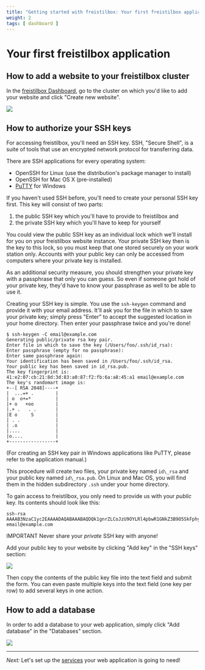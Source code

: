```yaml
---
title: "Getting started with freistilbox: Your first freistilbox application"
weight: 2
tags: [ dashboard ]
---
```


# Your first freistilbox application

## How to add a website to your freistilbox cluster

In the [freistilbox Dashboard](/dashboard/), go to the cluster on which you'd
like to add your website and click "Create new website".

![](/images/dashboard_create_website.png)

<!-- TODO: Complete section -->

## How to authorize your SSH keys

For accessing freistilbox, you'll need an SSH key. SSH, "Secure Shell", is a
suite of tools that use an encrypted network protocol for transferring data. 

There are SSH applications for every operating system:

* OpenSSH for Linux (use the distribution's package manager to install)
* OpenSSH for Mac OS X (pre-installed)
* [PuTTY](http://www.chiark.greenend.org.uk/~sgtatham/putty/) for Windows

If you haven't used SSH before, you'll need to create your personal SSH key
first. This key will consist of two parts:

1. the public SSH key which you'll have to provide to freistilbox and
1. the private SSH key which you'll have to keep for yourself

You could view the public SSH key as an individual lock which we'll install for
you on your freistilbox website instance. Your private SSH key then is the key
to this lock, so you must keep that one stored securely on your work station
only. Accounts with your public key can only be accessed from computers where
your private key is installed.

As an additional security measure, you should strengthen your private key with a
passphrase that only you can guess. So even if someone got hold of your private
key, they'd have to know your passphrase as well to be able to use it.

Creating your SSH key is simple. You use the `ssh-keygen` command and provide it
with your email address. It'll ask you for the file in which to save your
private key; simply press "Enter" to accept the suggested location in your home
directory. Then enter your passphrase twice and you're done!

```text
$ ssh-keygen -C email@example.com
Generating public/private rsa key pair.
Enter file in which to save the key (/Users/foo/.ssh/id_rsa):
Enter passphrase (empty for no passphrase):
Enter same passphrase again:
Your identification has been saved in /Users/foo/.ssh/id_rsa.
Your public key has been saved in id_rsa.pub.
The key fingerprint is:
41:e2:07:cb:21:8d:3d:83:a0:87:f2:fb:6a:a8:45:a1 email@example.com
The key's randomart image is:
+--[ RSA 2048]----+
|  ...=+ .        |
| o  o+=*         |
|+ o   +oo        |
|.+ .   . .       |
|E o     S        |
| . .             |
| .o              |
|....             |
|o....            |
+-----------------+
```

(For creating an SSH key pair in Windows applications like PuTTY, please refer
to the application manual.)

This procedure will create two files, your private key named `id\_rsa` and your
public key named `id\_rsa.pub`. On Linux and Mac OS, you will find them in the
hidden subdirectory `.ssh` under your home directory.

To gain access to freistilbox, you only need to provide us with your _public_
key. Its contents should look like this:

```
ssh-rsa AAAAB3NzaC1yc2EAAAADAQABAAABAQDQk1gnrZLCoJzU9OYLRl4pbwR1GNkZ3B9O5SkFphyuu3m04O2vRawjr6GLdMwzQd5NPLaIHP9+yHJdGxtHNGEGoocnw3dA2y3C0n0F/yU8ckUueKoZyxFrdEqXDT8w/ndJNGmoa0ST9rdYBMVY6EeCJPVj+xt4s7SwaxdpPybEEmJ2QTzqNKISXi3YJDa6np6i5uIl+CcpwwFLzQXzpAwuGe1xzbIbInrHgK9pWLL1lpX3fbApqRucwIhXT2LsCNZLovGSDd/fIF/pvaowqWBsyZgWN/bOtLbnqKWA9ur2JF8PUlqFWFB/YbbWJ6c5YF/QvL4OMp3AT4ZZwfhoKwZr email@example.com
```

<span class="label important">IMPORTANT</span> Never share your _private_ SSH key
with anyone!

Add your public key to your website by clicking "Add key" in the "SSH keys"
section:

![](/images/dashboard_add_ssh_key.png)

Then copy the contents of the public key file into the text field and submit the
form. You can even paste multiple keys into the text field (one key per row) to
add several keys in one action.

## How to add a database

In order to add a database to your web application, simply click "Add database"
in the "Databases" section.

![](/images/dashboard_add_database.png)

<!-- TODO -->

---

_Next:_ Let's set up the [services](services.html) your web application is
going to need!

